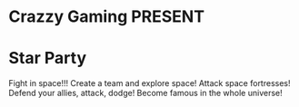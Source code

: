 # Crazzy Gaming     PRESENT
# Star Party

Fight in space!!!
Create a team and explore space!
Attack space fortresses!
Defend your allies, attack, dodge!
Become famous in the whole universe!
